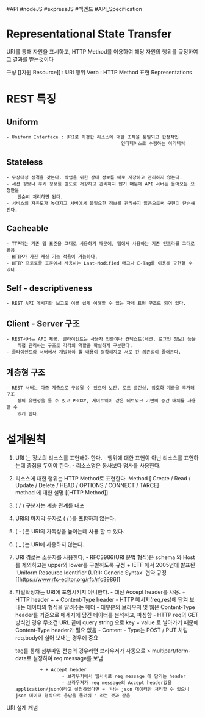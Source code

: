 #API #nodeJS #expressJS #백엔드 #API_Specification 
# Representational State Transfer

URI를 통해 자원을 표시하고, HTTP Method를 이용하여 해당 자원의 행위를 규정하여 
그 결과를 받는것이다 

구성 
[[자원 Resource]] :  URI
행위 Verb : HTTP Method
표현 Representations

# REST 특징
## Uniform
	- Uniform Interface : URI로 지정한 리소스에 대한 조작을 통일되고 한정적인 
											  인터페이스로 수랭하는 아키텍쳐

## Stateless
	- 무상태성 성격을 갖는다. 작업을 위한 상태 정보를 따로 저장하고 관리하지 않는다.
	- 세션 정보나 쿠키 정보를 별도로 저장하고 관리하지 않기 때문에 API 서버는 들어오는 요청만을 
	    단순히 처리하면 된다. 
	- 서비스의 자유도가 높아지고 서버에서 불필요한 정보를 관리하지 않음으로써 구현이 단순해진다.

## Cacheable
	- TTP라는 기존 웹 표준을 그대로 사용하기 때문에, 웹에서 사용하는 기존 인프라를 그대로 활용
	- HTTP가 가진 캐싱 기능 적용이 가능하다.
	- HTTP 프로토콜 표준에서 사용하는 Last-Modified 태그나 E-Tag를 이용해 구현할 수 있다.

## Self - descriptiveness
	- REST API 메시지만 보고도 이를 쉽게 이해할 수 있는 자체 표현 구조로 되어 있다.

## Client - Server 구조
	- REST서버는 API 제공, 클라이언트는 사용자 인증이나 컨텍스트(세션, 로그인 정보) 등을 
	    직접 관리하는 구조로 각각의 역할을 확실하게 구분한다.
	- 클라이언트와 서버에서 개발해야 할 내용이 명확해지고 서로 간 의존성이 줄어든다.

## 계층형 구조
	- REST 서버는 다중 계층으로 구성될 수 있으며 보안, 로드 밸런싱, 암호화 계층을 추가해 구조 
	    상의 유연성을 둘 수 있고 PROXY, 게이트웨이 같은 네트워크 기반의 중간 매체를 사용할 수 
	    있게 한다.


# 설계원칙

1. URI 는 정보의 리소스를 표현해야 한다.
		- 행위에 대한 표현이 아닌 리소스를 표현하는데 중점을 두어야 한다.
		- 리소스명은 동사보다 명사를 사용한다.

2. 리소스에 대한 행위는 HTTP Method로 표현한다.
		Method [ Create / Read / Update / Delete / HEAD / OPTIONS / CONNECT / TARCE]  
		method 에 대한 설명 [[HTTP Method]]

3. ( / ) 구분자는 계층 관계를 내포

4. URI의 마지막 문자로 ( / )를 포함하지 않는다.

5. ( - )은 URI의 가독성을 높이는데 사용 할 수 있다.

6. ( _ )는 URI에 사용하지 않는다.

7. URI 경로는 소문자를 사용한다,
		- RFC3986(URI 문법 형식)은 schema 와 Host를 제외하고는 upper와 lower를 
	  구별하도록 규정
			  + IETF 에서 2005년에 발표된 'Uniform Resource Identifier (URI): Generic Syntax' 협약 규정  [[https://www.rfc-editor.org/rfc/rfc3986]]
			  
8. 파일확장자는 URI에 포함시키지 아니한다.
		- 대신 Accept header를 사용.
			+ HTTP header
				+ + Content-Type header
						-  HTTP 메시지(req,res)에 담겨 보내는 데이터의 형식을 알려주는 헤더
						-  대부분의 브라우져 및 웹은 Content-Type header를 기준으로 메세지에 담긴
			     데이터를 분석하고, 파싱함
					    -  HTTP req의 GET방식인 경우 무조건 URL 끝에 query string 으로 
			     key = value 로 날아가기 때문에 Content-Type header가 필요 없음
						-  Content - Type는 POST / PUT 처럼 req.body에 실어 보내는 경우에 중요
			      <form> tag를 통해 첨부파일 전송의 경우라면 브라우저가 자동으로 
						      > multipart/form-data로 설정하여 req message를 보냄   
				
				+ + Accept header
						- 브라우저에서 웹서버로 req message 에 담기는 header
						- 브라우져가 req message의 Accept header값을 application/json이라고 설정하였다면 = '나는 json 데이터만 처리할 수 있으니 json 데이터 형식으로 응담을 돌려줘 ' 라는 것과 같음


URI 설계 개념
